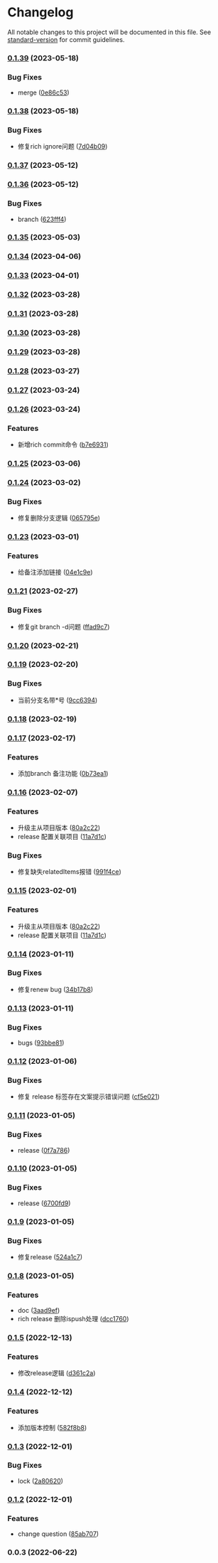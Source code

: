 # Changelog

All notable changes to this project will be documented in this file. See [standard-version](https://github.com/conventional-changelog/standard-version) for commit guidelines.

### [0.1.39](https://github.com/nanjingcaiyong/rich-workflow/compare/v0.1.38...v0.1.39) (2023-05-18)


### Bug Fixes

* merge ([0e86c53](https://github.com/nanjingcaiyong/rich-workflow/commit/0e86c5327f8e89455717556a4df9329d6525540b))

### [0.1.38](https://github.com/nanjingcaiyong/rich-workflow/compare/v0.1.37...v0.1.38) (2023-05-18)


### Bug Fixes

* 修复rich ignore问题 ([7d04b09](https://github.com/nanjingcaiyong/rich-workflow/commit/7d04b093b85c8320a9152a335c351724b0f2cda7))

### [0.1.37](https://github.com/nanjingcaiyong/rich-workflow/compare/v0.1.36...v0.1.37) (2023-05-12)

### [0.1.36](https://github.com/nanjingcaiyong/rich-workflow/compare/v0.1.35...v0.1.36) (2023-05-12)


### Bug Fixes

* branch ([623fff4](https://github.com/nanjingcaiyong/rich-workflow/commit/623fff4a8be0d0ccce36fd32ee873d8ff5ddab9d))

### [0.1.35](https://github.com/nanjingcaiyong/rich-workflow/compare/v0.1.34...v0.1.35) (2023-05-03)

### [0.1.34](https://github.com/nanjingcaiyong/rich-workflow/compare/v0.1.33...v0.1.34) (2023-04-06)

### [0.1.33](https://github.com/nanjingcaiyong/rich-workflow/compare/v0.1.32...v0.1.33) (2023-04-01)

### [0.1.32](https://github.com/nanjingcaiyong/rich-workflow/compare/v0.1.31...v0.1.32) (2023-03-28)

### [0.1.31](https://github.com/nanjingcaiyong/rich-workflow/compare/v0.1.30...v0.1.31) (2023-03-28)

### [0.1.30](https://github.com/nanjingcaiyong/rich-workflow/compare/v0.1.29...v0.1.30) (2023-03-28)

### [0.1.29](https://github.com/nanjingcaiyong/rich-workflow/compare/v0.1.28...v0.1.29) (2023-03-28)

### [0.1.28](https://github.com/nanjingcaiyong/rich-workflow/compare/v0.1.27...v0.1.28) (2023-03-27)

### [0.1.27](https://github.com/nanjingcaiyong/rich-workflow/compare/v0.1.26...v0.1.27) (2023-03-24)

### [0.1.26](https://github.com/nanjingcaiyong/rich-workflow/compare/v0.1.25...v0.1.26) (2023-03-24)


### Features

* 新增rich commit命令 ([b7e6931](https://github.com/nanjingcaiyong/rich-workflow/commit/b7e69319b8af35716a31e082c716046f91a41aa6))

### [0.1.25](https://github.com/nanjingcaiyong/rich-workflow/compare/v0.1.24...v0.1.25) (2023-03-06)

### [0.1.24](https://github.com/nanjingcaiyong/rich-workflow/compare/v0.1.23...v0.1.24) (2023-03-02)


### Bug Fixes

* 修复删除分支逻辑 ([065795e](https://github.com/nanjingcaiyong/rich-workflow/commit/065795e449bfa3b9d0cba20785730e72b65bff8f))

### [0.1.23](https://github.com/nanjingcaiyong/rich-workflow/compare/v0.1.22...v0.1.23) (2023-03-01)


### Features

* 给备注添加链接 ([04e1c9e](https://github.com/nanjingcaiyong/rich-workflow/commit/04e1c9e008cd0531e9db041f0f5d7363cae7a4d1))

### [0.1.21](https://github.com/nanjingcaiyong/rich-workflow/compare/v0.1.20...v0.1.21) (2023-02-27)


### Bug Fixes

* 修复git branch -d问题 ([ffad9c7](https://github.com/nanjingcaiyong/rich-workflow/commit/ffad9c7c21d33f2fef37df944c92ddfda09b6007))

### [0.1.20](https://github.com/nanjingcaiyong/rich-workflow/compare/v0.1.19...v0.1.20) (2023-02-21)

### [0.1.19](https://github.com/nanjingcaiyong/rich-workflow/compare/v0.1.18...v0.1.19) (2023-02-20)


### Bug Fixes

* 当前分支名带*号 ([9cc6394](https://github.com/nanjingcaiyong/rich-workflow/commit/9cc63946db40452958e015a1dc100aa3db02c51b))

### [0.1.18](https://github.com/nanjingcaiyong/rich-workflow/compare/v0.1.17...v0.1.18) (2023-02-19)

### [0.1.17](https://github.com/nanjingcaiyong/rich-workflow/compare/v0.1.16...v0.1.17) (2023-02-17)


### Features

* 添加branch 备注功能 ([0b73ea1](https://github.com/nanjingcaiyong/rich-workflow/commit/0b73ea1a8c34d041d748d593d5b86d8ba90c173e))

### [0.1.16](https://github.com/nanjingcaiyong/rich-workflow/compare/v0.1.14...v0.1.16) (2023-02-07)


### Features

* 升级主从项目版本 ([80a2c22](https://github.com/nanjingcaiyong/rich-workflow/commit/80a2c22019f9a0b96d97914b8a09a177789982f0))
* release 配置关联项目 ([11a7d1c](https://github.com/nanjingcaiyong/rich-workflow/commit/11a7d1c696e19bdb11e9e868fe869409616471cd))


### Bug Fixes

* 修复缺失relatedItems报错 ([991f4ce](https://github.com/nanjingcaiyong/rich-workflow/commit/991f4ce2531e4e8cfae930b169492e8bb0be152e))

### [0.1.15](https://github.com/nanjingcaiyong/rich-workflow/compare/v0.1.14...v0.1.15) (2023-02-01)


### Features

* 升级主从项目版本 ([80a2c22](https://github.com/nanjingcaiyong/rich-workflow/commit/80a2c22019f9a0b96d97914b8a09a177789982f0))
* release 配置关联项目 ([11a7d1c](https://github.com/nanjingcaiyong/rich-workflow/commit/11a7d1c696e19bdb11e9e868fe869409616471cd))

### [0.1.14](https://github.com/nanjingcaiyong/rich-workflow/compare/v0.1.13...v0.1.14) (2023-01-11)


### Bug Fixes

* 修复renew bug ([34b17b8](https://github.com/nanjingcaiyong/rich-workflow/commit/34b17b887cb4468fe20b9f12755fde5eb2261407))

### [0.1.13](https://github.com/nanjingcaiyong/rich-workflow/compare/v0.1.12...v0.1.13) (2023-01-11)


### Bug Fixes

* bugs ([93bbe81](https://github.com/nanjingcaiyong/rich-workflow/commit/93bbe819bb25dec8e4cce987240fe44b5b2a0caf))

### [0.1.12](https://github.com/nanjingcaiyong/rich-workflow/compare/v0.1.11...v0.1.12) (2023-01-06)


### Bug Fixes

* 修复 release 标签存在文案提示错误问题 ([cf5e021](https://github.com/nanjingcaiyong/rich-workflow/commit/cf5e021ba877763987ee86aaa2e08ed57f199985))

### [0.1.11](https://github.com/nanjingcaiyong/rich-workflow/compare/v0.1.10...v0.1.11) (2023-01-05)


### Bug Fixes

* release ([0f7a786](https://github.com/nanjingcaiyong/rich-workflow/commit/0f7a786a0078c9b4658dc1737502d30498811c4e))

### [0.1.10](https://github.com/nanjingcaiyong/rich-workflow/compare/v0.1.9...v0.1.10) (2023-01-05)


### Bug Fixes

* release ([6700fd9](https://github.com/nanjingcaiyong/rich-workflow/commit/6700fd918dc9bbff533019c39827b9b822d07ffd))

### [0.1.9](https://github.com/nanjingcaiyong/rich-workflow/compare/v0.1.8...v0.1.9) (2023-01-05)


### Bug Fixes

* 修复release ([524a1c7](https://github.com/nanjingcaiyong/rich-workflow/commit/524a1c7bc4c0cc820b9f563063e42a24396f4082))

### [0.1.8](https://github.com/nanjingcaiyong/rich-workflow/compare/v0.1.5...v0.1.8) (2023-01-05)


### Features

* doc ([3aad9ef](https://github.com/nanjingcaiyong/rich-workflow/commit/3aad9ef38f453929e3a8b587dc09c6ea9ceb60ba))
* rich release 删除ispush处理 ([dcc1760](https://github.com/nanjingcaiyong/rich-workflow/commit/dcc1760a80d6c6fb689e896941b456a722dfb735))

### [0.1.5](https://github.com/nanjingcaiyong/rich-workflow/compare/v0.1.4...v0.1.5) (2022-12-13)


### Features

* 修改release逻辑 ([d361c2a](https://github.com/nanjingcaiyong/rich-workflow/commit/d361c2a46fa2f9c6fce4fdbd0a2c1e7b85484507))

### [0.1.4](https://github.com/nanjingcaiyong/rich-workflow/compare/v0.1.3...v0.1.4) (2022-12-12)


### Features

* 添加版本控制 ([582f8b8](https://github.com/nanjingcaiyong/rich-workflow/commit/582f8b8cefa0728f5f7675829a0f7f5f783540db))

### [0.1.3](https://github.com/nanjingcaiyong/rich-workflow/compare/v0.1.2...v0.1.3) (2022-12-01)


### Bug Fixes

* lock ([2a80620](https://github.com/nanjingcaiyong/rich-workflow/commit/2a8062048c1f9d7749dc2c8d590ca42672b6e5dd))

### [0.1.2](https://github.com/nanjingcaiyong/rich-workflow/compare/v0.1.1...v0.1.2) (2022-12-01)


### Features

* change question ([85ab707](https://github.com/nanjingcaiyong/rich-workflow/commit/85ab707aac7ca08c97de698991301f9718dfb5ca))

### 0.0.3 (2022-06-22)
